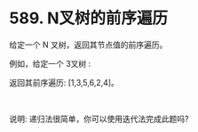 # 589. N叉树的前序遍历
给定一个 N 叉树，返回其节点值的前序遍历。

例如，给定一个 3叉树 :


返回其前序遍历: [1,3,5,6,2,4]。

 

说明: 递归法很简单，你可以使用迭代法完成此题吗?